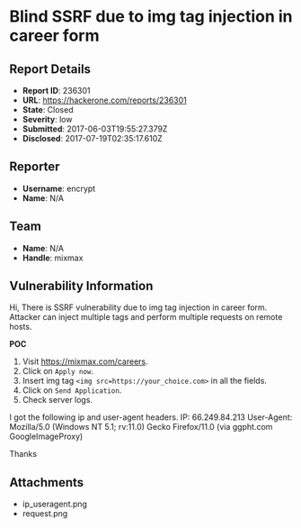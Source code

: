 # Blind SSRF due to img tag injection in career form

## Report Details
- **Report ID**: 236301
- **URL**: https://hackerone.com/reports/236301
- **State**: Closed
- **Severity**: low
- **Submitted**: 2017-06-03T19:55:27.379Z
- **Disclosed**: 2017-07-19T02:35:17.610Z

## Reporter
- **Username**: encrypt
- **Name**: N/A

## Team
- **Name**: N/A
- **Handle**: mixmax

## Vulnerability Information
Hi,
There is SSRF vulnerability due to img tag injection in career form. Attacker can inject multiple tags and perform multiple requests on remote hosts.

**POC**
1. Visit https://mixmax.com/careers.
2. Click on `Apply now`.
3. Insert img tag `<img src=https://your_choice.com>` in all the fields.
4. Click on `Send Application`.
5. Check server logs.

I got the following ip and user-agent headers.
IP: 66.249.84.213
User-Agent: Mozilla/5.0 (Windows NT 5.1; rv:11.0) Gecko Firefox/11.0 (via ggpht.com GoogleImageProxy)

Thanks

## Attachments
- ip_useragent.png
- request.png
